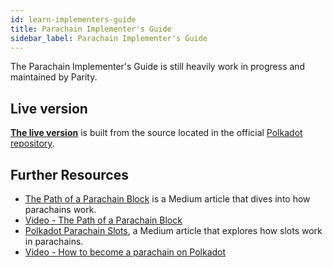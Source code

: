 ```yaml
---
id: learn-implementers-guide
title: Parachain Implementer's Guide
sidebar_label: Parachain Implementer's Guide
---
```


The Parachain Implementer's Guide is still heavily work in progress and maintained by Parity.

## Live version

[**The live version**](https://w3f.github.io/parachain-implementers-guide/) is built from the source located in the official [Polkadot repository](https://github.com/paritytech/polkadot/tree/master/roadmap/implementers-guide).

## Further Resources

- [The Path of a Parachain Block](https://medium.com/polkadot-network/the-path-of-a-parachain-block-47d05765d7a) is a Medium article that dives into how parachains work.
- [Video - The Path of a Parachain Block](https://www.crowdcast.io/e/polkadot-path-of-a-parachain-block?utm_source=profile&utm_medium=profile_web&utm_campaign=profile)
- [Polkadot Parachain Slots](https://polkadot.network/polkadot-parachain-slots/), a Medium article that explores how slots work in parachains.
- [Video - How to become a parachain on Polkadot](https://www.youtube.com/watch?v=fYc1yolanoE)
